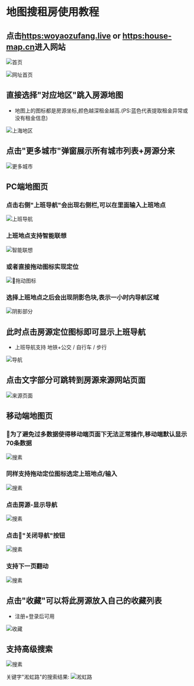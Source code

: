 # 地图搜租房使用教程

## 点击[https:woyaozufang.live](https://woyaozufang.live/) or [https:house-map.cn](https://house-map.cn/)进入网站

![首页](/md-img/首页.png)

![网址首页](/md-img/首页-城市.png)

## 直接选择"对应地区"跳入房源地图

- 地图上的图标都是房源坐标,颜色越深租金越高.(PS:蓝色代表提取租金异常或没有租金信息)

![上海地区](/md-img/上海地区.png)

## 点击"更多城市"弹窗展示所有城市列表+房源分来

![更多城市](/md-img/更多城市.png)

## PC端地图页

### 点击右侧"上班导航"会出现右侧栏,可以在里面输入上班地点

![上班导航](/md-img/上班导航.png)

### 上班地点支持智能联想

![智能联想](/md-img/智能联想.png)

### 或者直接拖动图标实现定位

![拖动图标](/md-img/拖动图标.jpg)

### 选择上班地点之后会出现阴影色块,表示一小时内导航区域

![阴影部分](/md-img/阴影部分.png)

## 此时点击房源定位图标即可显示上班导航

- 上班导航支持 地铁+公交 / 自行车 / 步行

![导航](/md-img/上班导航.png)

## 点击文字部分可跳转到房源来源网站页面

![来源页面](/md-img/房源信息.png)

## 移动端地图页

### 为了避免过多数据使得移动端页面下无法正常操作,移动端默认显示70条数据

![搜素](/md-img/移动端地图页.png)

### 同样支持拖动定位图标选定上班地点/输入

![搜素](/md-img/定位.png)

### 点击房源-显示导航

![搜素](/md-img/显示导航.png)

### 点击"关闭导航"按钮

![搜素](/md-img/关闭导航.png)

### 支持下一页翻动

![搜素](/md-img/下一页.png)

## 点击"收藏"可以将此房源放入自己的收藏列表

- 注册+登录后可用

![收藏](/md-img/收藏.png)

## 支持高级搜索

![搜素](/md-img/高级搜索.png)

关键字"淞虹路"的搜索结果:
![淞虹路](/md-img/搜索结果.png)
